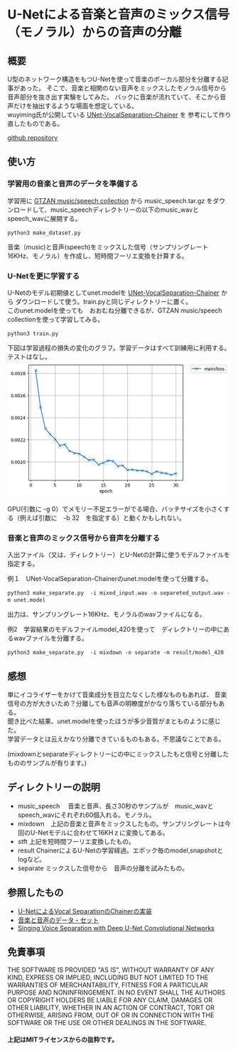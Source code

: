 # U-Netによる音楽と音声のミックス信号（モノラル）からの音声の分離  

## 概要  

U型のネットワーク構造をもつU-Netを使って音楽のボーカル部分を分離する記事があった。 
そこで、音楽と相関のない音声をミックスしたモノラル信号から音声部分を抜き出す実験をしてみた。 
バックに音楽が流れていて、そこから音声だけを抽出するような場面を想定している。  
wuyiming氏が公開している [UNet-VocalSeparation-Chainer](https://github.com/Xiao-Ming/UNet-VocalSeparation-Chainer) を
参考にして作り直したものである。  

[github repository](https://github.com/shun60s/Blind-Speech-Speration)  

## 使い方  

### 学習用の音楽と音声のデータを準備する    

学習用に  [GTZAN music/speech collection](http://marsyasweb.appspot.com/download/data_sets/) から
music_speech.tar.gz をダウンロードして、music_speechディレクトリーの以下のmusic_wavとspeech_wavに展開する。  

```
python3 make_dataset.py
```
音楽（music)と音声(speech)をミックスした信号（サンプリングレート16KHz、モノラル）を作成し、短時間フーリエ変換を計算する。  

### U-Netを更に学習する  

U-Netのモデル初期値としてunet.modelを [UNet-VocalSeparation-Chainer](https://github.com/Xiao-Ming/UNet-VocalSeparation-Chainer) から
ダウンロードして使う。train.pyと同じディレクトリーに置く。  
このunet.modelを使っても　おおむね分離できるが、GTZAN music/speech collectionを使って学習してみる。  
```
python3 train.py
```
 下図は学習過程の損失の変化のグラフ。学習データはすべて訓練用に利用する。テストはなし。 
![graph_loss_epoch](docs/loss.png)  

GPU(引数に -g 0）でメモリー不足エラーがでる場合、バッチサイズを小さくする（例えば引数に　-b 32　を指定する）と動くかもしれない。  


### 音楽と音声のミックス信号から音声を分離する  

入出ファイル（又は、ディレクトリー）とU-Netの計算に使うモデルファイルを指定する。  

例１　UNet-VocalSeparation-Chainerのunet.modelを使って分離する。
```
python3 make_separate.py  -i mixed_input.wav -o separeted_output.wav -m unet.model
```
出力は、サンプリングレート16KHz、モノラルのwavファイルになる。 

例2　学習結果のモデルファイルmodel_420を使って　ディレクトリーの中にあるwavファイルを分離する。
```
python3 make_separate.py  -i mixdown -o separate -m result/model_420
```
## 感想  

単にイコライザーをかけて音楽成分を目立たなくした様なものもあれば、
音楽信号の方が大きいため？分離しても音声の明瞭度がかなり落ちている部分もある。  
聞き比べた結果、unet.modelを使ったほうが多少音質がまとものように感じた。  
学習データとは云えかなり分離できているものもある。不思議なことである。  

(mixdownとseparateディレクトリーにの中にミックスしたもと信号と分離したもののサンプルが有ります。)  

## ディレクトリーの説明  

- music_speech　 音楽と音声、長さ30秒のサンプルが　music_wavとspeech_wavにそれぞれ60個入れる。モノラル。
- mixdown　上記の音楽と音声をミックスしたもの。サンプリングレートは今回のU-Netモデルに合わせて16KHｚに変換してある。
- stft  上記を短時間フーリエ変換したもの。
- result ChainerによるU-Netの学習経過。エポック毎のmodel,snapshotとlogなど。
- separate ミックスした信号から　音声の分離を試みたもの。

## 参照したもの  

- [U-NetによるVocal SeparationのChainerの実装](https://github.com/Xiao-Ming/UNet-VocalSeparation-Chainer)  
- [音楽と音声のデータ・セット](http://marsyasweb.appspot.com/download/data_sets/)  
- [Singing Voice Separation with Deep U-Net Convolutional Networks](https://ismir2017.smcnus.org/wp-content/uploads/2017/10/171_Paper.pdf)  

## 免責事項  
THE SOFTWARE IS PROVIDED "AS IS", WITHOUT WARRANTY OF ANY KIND, EXPRESS OR IMPLIED, 
INCLUDING BUT NOT LIMITED TO THE WARRANTIES OF MERCHANTABILITY, FITNESS 
FOR A PARTICULAR PURPOSE AND NONINFRINGEMENT. IN NO EVENT SHALL 
THE AUTHORS OR COPYRIGHT HOLDERS BE LIABLE FOR ANY CLAIM, DAMAGES OR OTHER LIABILITY, 
WHETHER IN AN ACTION OF CONTRACT, TORT OR OTHERWISE, ARISING FROM, 
OUT OF OR IN CONNECTION WITH THE SOFTWARE OR THE USE OR OTHER DEALINGS IN THE SOFTWARE.  
#### 上記はMITライセンスからの抜粋です。



